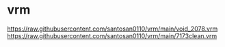 # vrm
https://raw.githubusercontent.com/santosan0110/vrm/main/void_2078.vrm
https://raw.githubusercontent.com/santosan0110/vrm/main/7173clean.vrm
